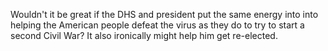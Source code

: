 Wouldn't it be great if the DHS and president put the same energy into into helping the American people defeat the virus as they do to try to start a second Civil War? It also ironically might help him get re-elected.
